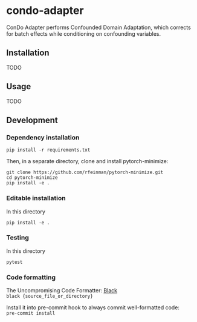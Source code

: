 # condo-adapter

ConDo Adapter performs Confounded Domain Adaptation, which corrects for
batch effects while conditioning on confounding variables.

## Installation
TODO

## Usage
TODO

## Development

### Dependency installation
```pip install -r requirements.txt```

Then, in a separate directory, clone and install pytorch-minimize:
```
git clone https://github.com/rfeinman/pytorch-minimize.git
cd pytorch-minimize
pip install -e .
```

### Editable installation
In this directory
```
pip install -e .
```

### Testing
In this directory
```
pytest
```

### Code formatting
The Uncompromising Code Formatter: [Black](https://github.com/psf/black)  
```black {source_file_or_directory}```  

Install it into pre-commit hook to always commit well-formatted code:  
```pre-commit install```

